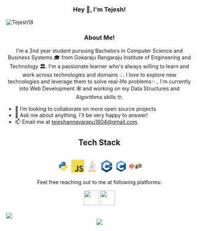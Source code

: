 <h3 align="center"> Hey 👋, I'm Tejesh!</h3>

<p align="left"> <img src="https://komarev.com/ghpvc/?username=Tejesh18" alt="Tejesh18" /> </p>

<h3 align="center">About Me!</h3>
<p align="center">
I'm a 2nd year student pursuing Bachelors in Computer Science and Business Systems 🎓 from Gokaraju Rangaraju Institute of Engineering and Technology 🏛. I'm a passionate learner who's always willing to learn and work across technologies and domains 💡. I love to explore new technologies and leverage them to solve real-life problems✨.. I'm currently into Web Development 🕸️ and working on my Data Structures and Algorithms skills 🤓.
</p>

- 🤝 I’m looking to collaborate on more open source projects
- 💬 Ask me about anything, I'll be very happy to answer!
- 📫 Email me at [tejeshannavarapu1804@gmail.com](mailto:tejeshannavarapu1804@gmail.com).

<h2 align="center">Tech Stack</h2> 
<p align="center">
<br/>
<code><img height="35" src="https://raw.githubusercontent.com/github/explore/80688e429a7d4ef2fca1e82350fe8e3517d3494d/topics/python/python.png"></code>
<code><img height="35" src="https://raw.githubusercontent.com/github/explore/80688e429a7d4ef2fca1e82350fe8e3517d3494d/topics/javascript/javascript.png"></code>
<code><img height="35" src="https://raw.githubusercontent.com/github/explore/80688e429a7d4ef2fca1e82350fe8e3517d3494d/topics/java/java.png"></code>
<code><img height="35" src="https://raw.githubusercontent.com/github/explore/5c058a388828bb5fde0bcafd4bc867b5bb3f26f3/topics/cpp/cpp.png"></code>
<code><img height="35" src="https://raw.githubusercontent.com/github/explore/80688e429a7d4ef2fca1e82350fe8e3517d3494d/topics/c/c.png"></code>
<code><img height="35" src="https://raw.githubusercontent.com/github/explore/80688e429a7d4ef2fca1e82350fe8e3517d3494d/topics/git/git.png"></code>
<br/>

<p align="center">Feel free reaching out to me at following platforms:</p>
<p align="center">
<a href="https://twitter.com/tejesh_1804"><img src="https://i.ibb.co/kmgQVyW/twitter.png" width="40px" height="40px"></a> <a href="https://www.linkedin.com/in/tejesh-annavarapu-435520165/"><img src="https://i.ibb.co/Kx2GSrT/linkedin.png" width="40px" height="40px"></a> 
<br/><br/>

 <img align="left" src="https://github-readme-stats.vercel.app/api?username=Tejesh18&show_icons=true&include_all_commits=true&theme=radical&count_private=true">
</a>
<a href="https://github.com/Tejesh18/github-readme-stats"><br>
 <img width="350px" src="https://github-readme-streak-stats.herokuapp.com/?user=Tejesh18&background=00000000&hide_border=true&stroke=878787&ring=4c8ed9&fire=4c8ed9&currStreakNum=878787&sideNums=878787&currStreakLabel=878787&sideLabels=878787&dates=878787"/>
</p>
<p align="right">

